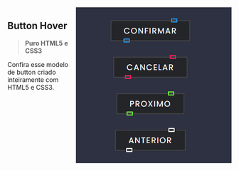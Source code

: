 <img src="https://github.com/PedroHugoHeinen/html5_css3_javascript/blob/851640d89b841199ad4cc76b9c11a131d59a2e19/button-hover/button-hover.gif" min-width="350px" max-width="350px" width="350px" align="right" alt="Button Hover">

## **Button Hover** <br>

> <strong>Puro HTML5 e CSS3</strong>

Confira esse modelo de button criado inteiramente com HTML5 e CSS3.
